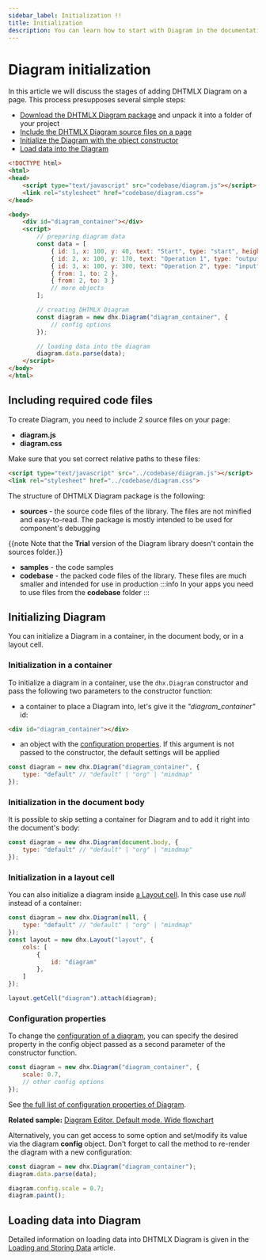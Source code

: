 ```yaml
---
sidebar_label: Initialization !!
title: Initialization
description: You can learn how to start with Diagram in the documentation of the DHTMLX JavaScript Diagram library. Browse developer guides and API reference, try out code examples and live demos, and download a free 30-day evaluation version of DHTMLX Diagram.
---
```


# Diagram initialization

In this article we will discuss the stages of adding DHTMLX Diagram on a page. This process presupposes several simple steps:

- [Download the DHTMLX Diagram package](https://dhtmlx.com/docs/products/dhtmlxDiagram/download.shtml) and unpack it into a folder of your project
- [Include the DHTMLX Diagram source files on a page](#including-required-code-files)
- [Initialize the Diagram with the object constructor](#initializing-diagram)
- [Load data into the Diagram](#loading-data-into-diagram)

~~~html
<!DOCTYPE html>
<html>
<head>
    <script type="text/javascript" src="codebase/diagram.js"></script>	
    <link rel="stylesheet" href="codebase/diagram.css">
</head>

<body>
    <div id="diagram_container"></div>
    <script>
        // preparing diagram data
        const data = [ 
            { id: 1, x: 100, y: 40, text: "Start", type: "start", height: 50 },
            { id: 2, x: 100, y: 170, text: "Operation 1", type: "output" },
            { id: 3, x: 100, y: 300, text: "Operation 2", type: "input" },
            { from: 1, to: 2 },
            { from: 2, to: 3 }
            // more objects
        ];

        // creating DHTMLX Diagram
        const diagram = new dhx.Diagram("diagram_container", {
            // config options
        });

        // loading data into the diagram
        diagram.data.parse(data);
    </script>
</body>
</html>
~~~

## Including required code files

To create Diagram, you need to include 2 source files on your page:

- **diagram.js**
- **diagram.css**

Make sure that you set correct relative paths to these files:

~~~html
<script type="text/javascript" src="../codebase/diagram.js"></script>	
<link rel="stylesheet" href="../codebase/diagram.css">
~~~

The structure of DHTMLX Diagram package is the following: 

- **sources** - the source code files of the library. The files are not minified and easy-to-read. The package is mostly intended to be used for component's debugging

{{note Note that the **Trial** version of the Diagram library doesn't contain the sources folder.}}

- **samples** - the code samples
- **codebase** - the packed code files of the library. These files are much smaller and intended for use in production
:::info
In your apps you need to use files from the **codebase** folder
:::

## Initializing Diagram

You can initialize a Diagram in a container, in the document body, or in a layout cell.

### Initialization in a container

To initialize a diagram in a container, use the `dhx.Diagram` constructor and pass the following two parameters to the constructor function:

- a container to place a Diagram into, let's give it the *"diagram_container"* id:

~~~html title="index.html"
<div id="diagram_container"></div>
~~~

- an object with the [configuration properties](#configuration-properties). If this argument is not passed to the constructor, the default settings will be applied

~~~jsx title="index.js"
const diagram = new dhx.Diagram("diagram_container", {
    type: "default" // "default" | "org" | "mindmap"
});
~~~

### Initialization in the document body

It is possible to skip setting a container for Diagram and to add it right into the document's body:

~~~jsx
const diagram = new dhx.Diagram(document.body, {
    type: "default" // "default" | "org" | "mindmap"
});
~~~

### Initialization in a layout cell

You can also initialize a diagram inside [a Layout cell](https://docs.dhtmlx.com/suite/layout/). In this case use *null* instead of a container:

~~~js
const diagram = new dhx.Diagram(null, {
    type: "default" // "default" | "org" | "mindmap"
});
const layout = new dhx.Layout("layout", {
    cols: [
        {
            id: "diagram"
        },
    ]
});

layout.getCell("diagram").attach(diagram);
~~~

### Configuration properties

To change the [configuration of a diagram](/guides/diagram/configuration/), you can specify the desired property in the config object passed as a second parameter of the constructor function. 

~~~js
const diagram = new dhx.Diagram("diagram_container", {
    scale: 0.7,
    // other config options
});
~~~

See [the full list of configuration properties of Diagram](../../../api/diagram/api_overview/#diagram-properties).

**Related sample:**	[Diagram Editor. Default mode. Wide flowchart](https://snippet.dhtmlx.com/4d4k3o8p)	

Alternatively, you can get access to some option and set/modify its value via the diagram **config** object. Don't forget to call the [](../../api/diagram/paint_method.md) method to re-render the diagram with a new configuration:

~~~js
const diagram = new dhx.Diagram("diagram_container");
diagram.data.parse(data);

diagram.config.scale = 0.7;
diagram.paint();
~~~

## Loading data into Diagram

Detailed information on loading data into DHTMLX Diagram is given in the [Loading and Storing Data](../../../guides/loading_data/) article.
